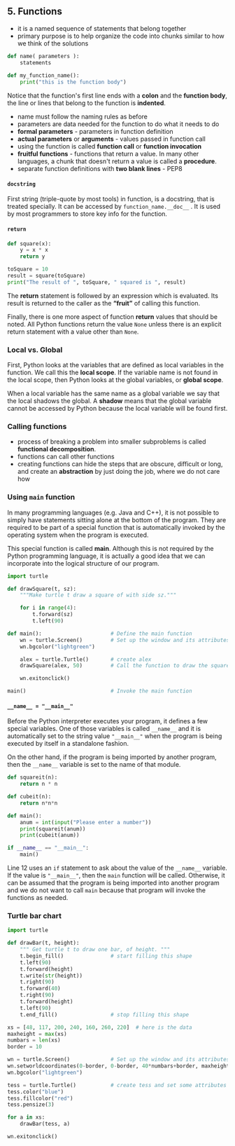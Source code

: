 ## 5. Functions

* it is a named sequence of statements that belong together
* primary purpose is to help organize the code into chunks similar to how we think of the solutions

```python
def name( parameters ):
    statements
    
def my_function_name():
    print("this is the function body")
```

Notice that the function's first line ends with a **colon** and the **function body**, the line or lines that belong to the function is **indented**.

* name must follow the naming rules as before
* parameters are data needed for the function to do what it needs to do
* **formal parameters** - parameters in function definition
* **actual parameters** or **arguments** - values passed in function call
* using the function is called **function call** or **function invocation**
* **fruitful functions** - functions that return a value. In many other languages, a chunk that doesn't return a value is called a **procedure**.
* separate function definitions with **two blank lines** - PEP8

#### `docstring` 

First string (triple-quote by most tools) in function, is a docstring, that is treated specially. It can be accessed by `function_name.__doc__` . It is used by most programmers to store key info for the function.

#### `return`

```python
def square(x):
    y = x * x
    return y

toSquare = 10
result = square(toSquare)
print("The result of ", toSquare, " squared is ", result)
```

The **return** statement is followed by an expression which is evaluated. Its result is returned to the caller as the **“fruit”** of calling this function.

Finally, there is one more aspect of function **return** values that should be noted. All Python functions return the value `None` unless there is an explicit return statement with a value other than `None`.

### Local vs. Global

First, Python looks at the variables that are defined as local variables in the function. We call this the **local scope**. If the variable name is not found in the local scope, then Python looks at the global variables, or **global scope**.

When a local variable has the same name as a global variable we say that the local shadows the global. A **shadow** means that the global variable cannot be accessed by Python because the local variable will be found first.

### Calling functions

* process of breaking a problem into smaller subproblems is called **functional decomposition**.
* functions can call other functions
* creating functions can hide the steps that are obscure, difficult or long, and create an **abstraction** by just doing the job, where we do not care how

### Using `main` function

In many programming languages (e.g. Java and C++), it is not possible to simply have statements sitting alone at the bottom of the program. They are required to be part of a special function that is automatically invoked by the operating system when the program is executed. 

This special function is called **main**. Although this is not required by the Python programming language, it is actually a good idea that we can incorporate into the logical structure of our program. 

```python
import turtle

def drawSquare(t, sz):
    """Make turtle t draw a square of with side sz."""

    for i in range(4):
        t.forward(sz)
        t.left(90)

def main():                      # Define the main function
    wn = turtle.Screen()         # Set up the window and its attributes
    wn.bgcolor("lightgreen")

    alex = turtle.Turtle()       # create alex
    drawSquare(alex, 50)         # Call the function to draw the square

    wn.exitonclick()

main()                           # Invoke the main function
```

#### `__name__ = "__main__"`

Before the Python interpreter executes your program, it defines a few special variables. One of those variables is called `__name__` and it is automatically set to the string value `"__main__"` when the program is being executed by itself in a standalone fashion. 

On the other hand, if the program is being imported by another program, then the `__name__` variable is set to the name of that module.

```python
def squareit(n):
    return n * n

def cubeit(n):
    return n*n*n

def main():
    anum = int(input("Please enter a number"))
    print(squareit(anum))
    print(cubeit(anum))

if __name__ == "__main__":
    main()
```

Line 12 uses an `if` statement to ask about the value of the `__name__` variable. If the value is `"__main__"`, then the `main` function will be called. Otherwise, it can be assumed that the program is being imported into another program and we do not want to call `main` because that program will invoke the functions as needed.

### Turtle bar chart

```python
import turtle

def drawBar(t, height):
    """ Get turtle t to draw one bar, of height. """
    t.begin_fill()               # start filling this shape
    t.left(90)
    t.forward(height)
    t.write(str(height))
    t.right(90)
    t.forward(40)
    t.right(90)
    t.forward(height)
    t.left(90)
    t.end_fill()                 # stop filling this shape

xs = [48, 117, 200, 240, 160, 260, 220]  # here is the data
maxheight = max(xs)
numbars = len(xs)
border = 10

wn = turtle.Screen()             # Set up the window and its attributes
wn.setworldcoordinates(0-border, 0-border, 40*numbars+border, maxheight+border)
wn.bgcolor("lightgreen")

tess = turtle.Turtle()           # create tess and set some attributes
tess.color("blue")
tess.fillcolor("red")
tess.pensize(3)

for a in xs:
    drawBar(tess, a)

wn.exitonclick()
```